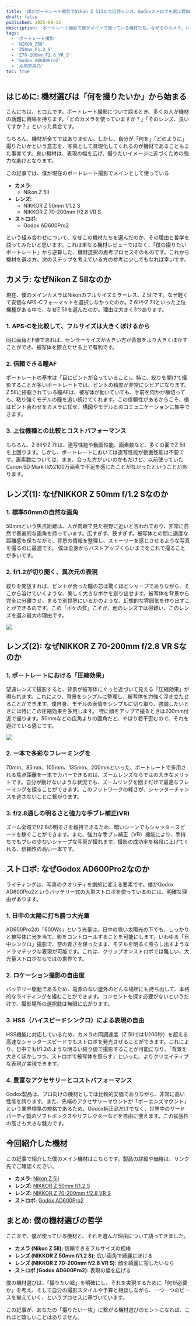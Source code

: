 ```yaml
---
title: '僕がポートレート撮影でNikon Z 5IIと大口径レンズ、Godoxストロボを選ぶ理由'
draft: false
published: 2025-08-12
description: 'ポートレート撮影で僕がメインで使っている機材たち。なぜそのカメラ、レンズ、ストロボを選んだのか、それぞれの理由と使い分けについて語ります。'
tags:
  - 'ポートレート撮影'
  - 'NIKON_Z5Ⅱ'
  - 'Z50mm_F1.2_S'
  - 'Z70-200mm_F2.8_VR_S'
  - 'Godox_AD600Pro2'
  - '片岡奈央乃'
toc: true
---
```


## はじめに: 機材選びは「何を撮りたいか」から始まる

こんにちは、ヒロムです。ポートレート撮影について語るとき、多くの人が機材の話題に興味を持ちます。「どのカメラを使っていますか？」「そのレンズ、良いですか？」といった具合です。

もちろん、機材が全てではありません。しかし、自分が「何を」「どのように」撮りたいかという意志を、写真として具現化してくれるのが機材であることもまた事実です。良い機材は、表現の幅を広げ、撮りたいイメージに近づくための強力な助けとなります。

この記事では、僕が現在のポートレート撮影でメインとして使っている

- **カメラ:** 
	- Nikon Z 5II
- **レンズ:** 
	- NIKKOR Z 50mm f/1.2 S
	- NIKKOR Z 70-200mm f/2.8 VR S
- **ストロボ:** 
	- Godox AD600Pro2

という組み合わせについて、なぜこの機材たちを選んだのか、その理由と哲学を語ってみたいと思います。これは単なる機材レビューではなく、「僕の撮りたいポートレート」から逆算した、機材選択の思考プロセスそのものです。これから機材を選ぶ方、次のステップを考えている方の参考に少しでもなれば幸いです。

## カメラ: なぜNikon Z 5IIなのか

現在、僕のメインカメラはNikonのフルサイズミラーレス、Z 5IIです。なぜ軽くて安価なAPS-Cフォーマットを選択しなかったのか。Z 6IIやZ 7IIといった上位機種がある中で、なぜZ 5IIを選んだのか。理由は大きく3つあります。

### 1. APS-Cを比較して、フルサイズは大きくぼけるから

同じ画角とF値であれば、センサーサイズが大きい方が背景をより大きくぼかすことができ、被写体を際立たせる上で有利です。

### 2. 信頼できる瞳AF

ポートレートの基本は「目にピントが合っていること」。特に、絞りを開けて撮影することが多いポートレートでは、ピントの精度が非常にシビアになります。Z 5IIに搭載されている瞳AFは、被写体が動いていても、手前を何かが横切っても、粘り強くモデルの瞳を追い続けてくれます。この信頼性があるからこそ、僕はピント合わせをカメラに任せ、構図やモデルとのコミュニケーションに集中できます。

### 3. 上位機種との比較とコストパフォーマンス

もちろん、Z 6IIやZ 7IIは、連写性能や動画性能、画素数など、多くの面でZ 5IIを上回ります。しかし、ポートレートにおいては連写性能が動画性能は不要です。画素数については、まぁ、合った方がいいのかもだけど、以前使っていたCanon 5D Mark IIの2100万画素で不足を感じたことがなかったということがあります。

## レンズ(1): なぜNIKKOR Z 50mm f/1.2 Sなのか

### 1. 標準50mmの自然な画角

50mmという焦点距離は、人が肉眼で見た視野に近いと言われており、非常に自然で普遍的な画角を持っています。広すぎず、狭すぎず。被写体との間に適度な距離感を保ちながら、背景の情報を整理し、ストーリーを感じさせるような写真を撮るのに最適です。
僕は全身からバストアップくらいまでをこれで撮ることが多いです。

### 2. f/1.2が切り開く、異次元の表現

絞りを開放すれば、ピントが合った瞳の芯は驚くほどシャープでありながら、そこから溶けていくような、美しく大きなボケを創り出せます。被写体を背景から完全に分離させ、まるで別世界にいるかのような、幻想的な雰囲気を作り出すことができるのです。この「ボケの質」こそが、他のレンズでは得難い、このレンズを選ぶ最大の理由です。

![](_assets/DSC_4457.jpg)

## レンズ(2): なぜNIKKOR Z 70-200mm f/2.8 VR Sなのか

### 1. ポートレートにおける「圧縮効果」

望遠レンズで撮影すると、背景が被写体にぐっと近づいて見える「圧縮効果」が得られます。これにより、背景をシンプルに整理し、被写体を力強く浮き立たせることができます。僕自身、モデルの表情をシンプルに切り取り、強調したいときには特にこの圧縮効果を多用します。
特に顔をアップで撮るときは200mm付近で撮ります。50mmなどの広角よりの画角だと、やはり若干歪むので、それを避けている感じです。

![](_assets/DSC_4679%202.jpg)

### 2. 一本で多彩なフレーミングを

70mm、85mm、105mm、135mm、200mmといった、ポートレートで多用される焦点距離を一本でカバーできるのは、ズームレンズならではの大きなメリットです。自分が動けないような状況でも、ズームリングを回すだけで最適なフレーミングを探ることができます。このフットワークの軽さが、シャッターチャンスを逃さないことに繋がります。

### 3. f/2.8通しの明るさと強力な手ブレ補正(VR)

ズーム全域でf/2.8の明るさを維持できるため、暗いシーンでもシャッタースピードを稼ぐことができます。また、強力な手ブレ補正（VR）機能により、手持ちでもブレの少ないシャープな写真が撮れます。撮影の成功率を格段に上げてくれる、信頼性の高い一本です。

## ストロボ: なぜGodox AD600Pro2なのか

ライティングは、写真のクオリティを劇的に変える要素です。僕がGodox AD600Pro2というバッテリー式の大型ストロボを使っているのには、明確な理由があります。

### 1. 日中の太陽に打ち勝つ大光量

AD600Pro2の「600Ws」という光量は、日中の強い太陽光の下でも、しっかりと被写体に光を当て、影をコントロールすることを可能にします。いわゆる「日中シンクロ」撮影で、空の青さを保ったまま、モデルを明るく照らし出すようなドラマチックな表現が可能です。これは、クリップオンストロボでは難しい、大光量ストロボならではの世界です。

### 2. ロケーション撮影の自由度

バッテリー駆動であるため、電源のない屋外のどんな場所にも持ち出して、本格的なライティングを組むことができます。コンセントを探す必要がないというだけで、撮影場所の選択肢は無限に広がります。

### 3. HSS（ハイスピードシンクロ）による表現の自由

HSS機能に対応しているため、カメラの同調速度（Z 5IIでは1/200秒）を超える高速なシャッタースピードでもストロボを発光させることができます。これにより、日中でもf/1.2のような明るい絞り値で撮影することが可能になり、「背景を大きくぼかしつつ、ストロボで被写体を照らす」といった、よりクリエイティブな表現が実現できます。

### 4. 豊富なアクセサリーとコストパフォーマンス

Godox製品は、プロ向けの機材としては比較的安価でありながら、非常に高い性能を誇ります。また、先端のアクセサリーマウントが「ボーエンズマウント」という業界標準の規格であるため、Godox純正品だけでなく、世界中のサードパーティ製のソフトボックスやリフレクターなどを自由に使えます。この拡張性の高さも大きな魅力です。

## 今回紹介した機材

この記事で紹介した僕のメイン機材はこちらです。製品の詳細や価格は、リンク先でご確認ください。

- **カメラ:** [Nikon Z 5II](https://amzn.to/4owm2tz)
- **レンズ:** [NIKKOR Z 50mm f/1.2 S](https://amzn.to/45v00yG)
- **レンズ:** [NIKKOR Z 70-200mm f/2.8 VR S](https://amzn.to/4llpYL2)
- **ストロボ:** [Godox AD600Pro2](https://amzn.to/4mgk4fu)

## まとめ: 僕の機材選びの哲学

ここまで、僕が使っている機材と、それを選んだ理由について語ってきました。

- **カメラ (Nikon Z 5II):** 信頼できるフルサイズの相棒
- **レンズ (NIKKOR Z 50mm f/1.2 S):** 広い画角で綺麗にぼける
- **レンズ (NIKKOR Z 70-200mm f/2.8 VR S):** 顔を綺麗に写したいなら
- **ストロボ (Godox AD600Pro2):** 表現の幅を広げる

僕の機材選びは、「撮りたい絵」を明確にし、それを実現するために「何が必要か」を考え、そして自分の撮影スタイルや予算と相談しながら、一つ一つのピースを揃えていく、というプロセスに基づいています。

この記事が、あなたの「撮りたい一枚」に繋がる機材選びのヒントになれば、これほど嬉しいことはありません。

